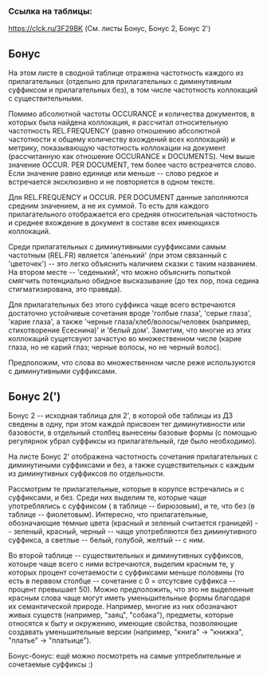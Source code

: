 ### Ссылка на таблицы:
https://clck.ru/3F29BK (См. листы Бонус, Бонус 2, Бонус 2')

## Бонус
На этом листе в сводной таблице отражена частотность каждого из прилагательных (отдельно для прилагательных с диминутивным суффиксом и прилагательных без), в том числе частотность коллокаций с существительными.  
  
Помимо абсолютной частоты OCCURANCE и количества документов, в которых была найдена коллокация, я рассчитал относительную частотность REL.FREQUENCY (равно отношению абсолютной частотности к общему количеству вхождений всех коллокаций) и метрику, показывающую частотность коллокации на документ (рассчитанную как отношение OCCURANCE к DOCUMENTS). Чем выше значение OCCUR. PER DOCUMENT, тем более часто встреачется слово. Если значение равно единице или меньше -- слово редкое и встречается эксклюзивно и не повторяется в одном тексте.   
  
Для REL.FREQUENCY и OCCUR. PER DOCUMENT данные заполняются средним значением, а не их суммой. То есть для каждого прилагательного отображается его средняя относительная частотность и среднее вхождение в документ в составе всех имеющихся коллокаций.  
  
Среди прилагательных с диминутивными сууффиксами самым частотным (REL.FR) является 'аленький' (при этом связанный с 'цветочек') -- это легко объяснить наличием сказки с таким названием. На втором месте -- 'седенький', что можно объяснить попыткой смягчить потенциально обидное высказывание (до тех пор, пока седина стигматизирована, это праввда).  
  
Для прилагательных без этого суффикса чаще всего встречаются достаточно устойчивые сочетания вроде 'голбые глаза', 'серые глаза', 'карие глаза', а также 'черные глаза/хлеб/волосы/человек (например, стихотворение Есеснина)' и 'белый дом'. Заметим, что многие из этих коллокаций сущетсвуют зачастую во множественном числе (карие глаза, но не карий глаз; черные волосы, но не черный волос).  
  
Предположим, что слова во множественном числе реже используются с диминутивными суффиксами.

## Бонус 2(')
Бонус 2 -- исходная таблица для 2', в которой обе таблицы из ДЗ сведены в одну, при этом каждой присвоен тег диминутивности или базовости, в отдельный столбец вынесены базовые формы (с помощью регулярнок убрал суффиксы из прилагательный, где было необходимо).  

На листе Бонус 2' отображена частотность сочетания прилагательных с диминутиными суффиксами и без, а также существительных с каждым из диминутивных суффиксов по отдельности.  

Рассмотрим те прилагательные, которые в корупсе встречались и с суффиксами, и без. Среди них выделим те, которые чаще употреблялись с суффиксом ( в таблице -- бирюзовым), и те, что без (в таблице -- фиолетовым). Интересно, что прилагательные, обозначающие темные цвета (красный и зеленый считается границей) -- зеленый, красный, черный -- чаще употребляются без диминутивного суффикса, а светлые -- белый, голубой, желтый -- с ним.  

Во второй таблице -- существительных и диминутивных суффиксов, котоыре чаще всего с ними встречаются, выделим красным те, у которых процент сочетаемости с суффиксами меньше половины (то есть в перввом столбце -- сочетание с 0 = отсутсвие суффикса -- процент превышает 50). Можно предположить, что это не выделенные красным слова чаще могут иметь уменьшительные формы благодаря их семантической природе. Например, многие из них обозначают живых существ (например, "заяц", "собака"), предметы, которые относятся к быту и окружению, имеющие свойства, позволяющие создавать уменьшительные версии (например, "книга" -> "книжка", "платье" -> "платьице").

Бонус-бонус: ещё можно посмотреть на самые уптреблительные и сочетаемые суффиксы :)
